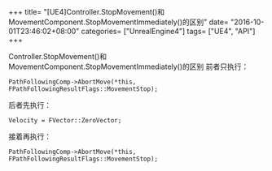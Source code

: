 +++
title= "[UE4]Controller.StopMovement()和MovementComponent.StopMovementImmediately()的区别"
date= "2016-10-01T23:46:02+08:00"
categories= ["UnrealEngine4"]
tags= ["UE4", "API"]
+++

Controller.StopMovement()和MovementComponent.StopMovementImmediately()的区别
前者只执行：

    PathFollowingComp->AbortMove(*this, FPathFollowingResultFlags::MovementStop);

后者先执行：

    Velocity = FVector::ZeroVector;
    
接着再执行：

    PathFollowingComp->AbortMove(*this, FPathFollowingResultFlags::MovementStop);